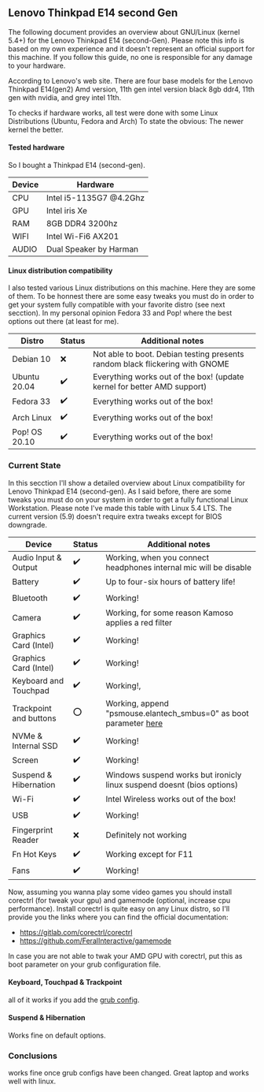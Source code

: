 ## Lenovo Thinkpad E14 second Gen

The following document provides an overview about GNU/Linux (kernel 5.4+) for the Lenovo Thinkpad E14 (second-Gen). Please note this info is based on my own experience and it doesn't represent an official support for this machine. If you follow this guide, no one is responsible for any damage to your hardware.

According to Lenovo's web site. There are four base models for the Lenovo Thinkpad E14(gen2) Amd version, 11th gen intel version black 8gb ddr4, 11th gen with nvidia, and grey intel 11th.

To checks if hardware works, all test were done with some Linux Distributions (Ubuntu, Fedora and Arch) To state the obvious: The newer kernel the better.

#### Tested hardware

So I bought a Thinkpad E14 (second-gen).

| Device        | Hardware                       |
|---------------|--------------------------------|
| CPU           | Intel i5-1135G7 @4.2Ghz        |
| GPU           | Intel iris Xe                  |
| RAM           | 8GB DDR4 3200hz                |
| WIFI          | Intel Wi-Fi6 AX201             |
| AUDIO         | Dual Speaker by Harman         |

#### Linux distribution compatibility

I also tested various Linux distributions on this machine. Here they are some of them. To be honnest there are some easy tweaks you must do in order to get your system fully compatible with your favorite distro (see next secction). In my personal opinion Fedora 33 and Pop! where the best options out there (at least for me).

| Distro        | Status             | Additional notes                                                             |
|---------------|--------------------|------------------------------------------------------------------------------|
| Debian 10     | :x:                | Not able to boot. Debian testing presents random black flickering with GNOME |
| Ubuntu 20.04  | :heavy_check_mark: | Everything works out of the box! (update kernel for better AMD support)      |
| Fedora 33     | :heavy_check_mark: | Everything works out of the box!                                             |
| Arch Linux    | :heavy_check_mark: | Everything works out of the box!                                             |
| Pop! OS 20.10 | :heavy_check_mark: | Everything works out of the box!                                             |

### Current State

In this secction I'll show a detailed overview about Linux compatibility for Lenovo Thinkpad E14 (second-gen). As I said before, there are some tweaks you must do  on your system in order to get a fully functional Linux Workstation. Please note I've made this table with Linux 5.4 LTS. The current version (5.9) doesn't require extra tweaks except for BIOS downgrade.

| Device                            | Status                              | Additional notes                                                                |
|-----------------------------------|-------------------------------------|---------------------------------------------------------------------------------|
| Audio Input & Output              | :heavy_check_mark:                  | Working, when you connect headphones internal mic will be disable               |
| Battery                           | :heavy_check_mark:                  | Up to four-six hours of battery life!                                           | 
| Bluetooth                         | :heavy_check_mark:                  | Working!                                                                        |
| Camera                            | :heavy_check_mark:                  | Working, for some reason Kamoso applies a red filter                            |
| Graphics Card (Intel)             | :heavy_check_mark:                  | Working!                                                                        |
| Graphics Card (Intel)             | :heavy_check_mark:                  | Working!                                                                        |
| Keyboard and Touchpad             | :heavy_check_mark:                  | Working!,                                                                       |
| Trackpoint and buttons            | :o:                                 | Working, append "psmouse.elantech_smbus=0" as boot parameter [here](../grub.md) |               
| NVMe & Internal SSD               | :heavy_check_mark:                  | Working!                                                                        |
| Screen                            | :heavy_check_mark:                  | Working!                                                                        |
| Suspend & Hibernation             | :heavy_check_mark:                  | Windows suspend works but ironicly linux suspend doesnt (bios options)          |                 
| Wi-Fi                             | :heavy_check_mark:                  | Intel Wireless works out of the box!                                            |
| USB                               | :heavy_check_mark:                  | Working!                                                                        |
| Fingerprint Reader                | :x:                                 | Definitely not working                                                          |
| Fn Hot Keys                       | :heavy_check_mark:                  | Working except for F11                                                          |
| Fans                              | :heavy_check_mark:                  | Working!                                                                        |
    
Now, assuming you wanna play some video games you should install corectrl (for tweak your gpu) and gamemode (optional, increase cpu performance). Install corectrl is quite easy on any Linux distro, so I'll provide you the links where you can find the official documentation:

- https://gitlab.com/corectrl/corectrl
- https://github.com/FeralInteractive/gamemode

In case you are not able to twak your AMD GPU with corectrl, put this as boot parameter on your grub configuration file.

#### Keyboard, Touchpad & Trackpoint

all of it works if you add the [grub config](../grub-config/README.md).
    
#### Suspend & Hibernation

Works fine on default options.

### Conclusions

works fine once grub configs have been changed. Great laptop and works well with linux.
